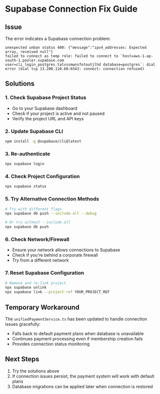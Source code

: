 # Supabase Connection Fix Guide

## Issue
The error indicates a Supabase connection problem:
```
unexpected unban status 400: {"message":"ipv4_addresses: Expected array, received null"}
failed to connect as temp role: failed to connect to `host=aws-1-ap-south-1.pooler.supabase.com user=cli_login_postgres.talvssmwnsfotoutjlhd database=postgres`: dial error (dial tcp 13.200.110.68:6543: connect: connection refused)
```

## Solutions

### 1. Check Supabase Project Status
- Go to your Supabase dashboard
- Check if your project is active and not paused
- Verify the project URL and API keys

### 2. Update Supabase CLI
```bash
npm install -g @supabase/cli@latest
```

### 3. Re-authenticate
```bash
npx supabase login
```

### 4. Check Project Configuration
```bash
npx supabase status
```

### 5. Try Alternative Connection Methods
```bash
# Try with different flags
npx supabase db push --include-all --debug

# Or try without --include-all
npx supabase db push
```

### 6. Check Network/Firewall
- Ensure your network allows connections to Supabase
- Check if you're behind a corporate firewall
- Try from a different network

### 7. Reset Supabase Configuration
```bash
# Remove and re-link project
npx supabase unlink
npx supabase link --project-ref YOUR_PROJECT_REF
```

## Temporary Workaround
The `unifiedPaymentService.ts` has been updated to handle connection issues gracefully:
- Falls back to default payment plans when database is unavailable
- Continues payment processing even if membership creation fails
- Provides connection status monitoring

## Next Steps
1. Try the solutions above
2. If connection issues persist, the payment system will work with default plans
3. Database migrations can be applied later when connection is restored
